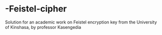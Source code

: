 # -Feistel-cipher
Solution for an academic work on Feistel encryption key from the University of Kinshasa, by professor Kasengedia
